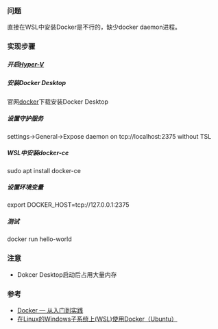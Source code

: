 ### 问题
直接在WSL中安装Docker是不行的，缺少docker daemon进程。

### 实现步骤
##### 开启[Hyper-V](https://yeasy.gitbooks.io/docker_practice/install/windows.html)
##### 安装Docker Desktop
官网[docker](https://www.docker.com/)下载安装Docker Desktop
##### 设置守护服务
settings->General->Expose daemon on tcp://localhost:2375 without TSL
##### WSL中安装docker-ce
sudo apt install docker-ce
##### 设置环境变量
export DOCKER_HOST=tcp://127.0.0.1:2375
##### 测试
docker run hello-world

### 注意
* Dokcer Desktop启动后占用大量内存

### 参考
* [Docker — 从入门到实践](https://yeasy.gitbooks.io/docker_practice/)
* [在Linux的Windows子系统上(WSL)使用Docker（Ubuntu）](https://www.cnblogs.com/xiaoliangge/p/9134585.html)
